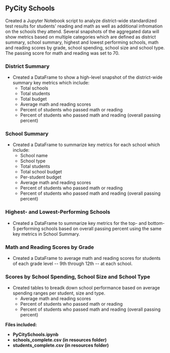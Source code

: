 ## PyCity Schools

Created a Jupyter Notebook script to analyze district-wide standardized test results for students' reading and math as well as additional infromation on the schools they attend. Several snapshots of the aggregated data will show metrics based on multiple categories which are defined as district summary, school summary, highest and lowest performing schools, math and reading scores by grade, school spending, school size and school type. The passing score for math and reading was set to 70. 

### District Summary
* Created a DataFrame to show a high-level snapshot of the district-wide summary key metrics which include:
  * Total schools
  * Total students
  * Total budget
  * Average math and reading scores
  * Percent of students who passed math or reading
  * Percent of students who passed math and reading (overall passing percent)
  
### School Summary
* Created a DataFrame to summarize key metrics for each school which include:
  * School name
  * School type
  * Total students
  * Total school budget
  * Per-student budget
  * Average math and reading scores
  * Percent of students who passed math or reading
  * Percent of students who passed math and reading (overall passing percent)

### Highest- and Lowest-Performing Schools
* Created a DataFrame to summarize key metrics for the top- and bottom-5 performing schools based on overall passing percent using the same key metrics in School Summary.

### Math and Reading Scores by Grade
* Created a DataFrame to average math and reading scores for students of each grade level -- 9th through 12th -- at each school.

### Scores by School Spending, School Size and School Type
* Created tables to breadk down school performance based on average spending ranges per student, size and type. 
  * Average math and reading scores
  * Percent of students who passed math or reading
  * Percent of students who passed math and reading (overall passing percent)

<b>Files included:<b>
* PyCitySchools.ipynb
* schools_complete.csv (in resources folder)
* students_complete.csv (in resources folder)
